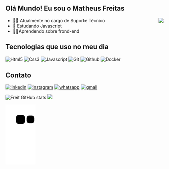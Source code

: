 ## Olá Mundo! Eu sou o Matheus Freitas 

<img align="right" height="370em" src="https://raw.githubusercontent.com/gist/MatheusFreit/ce669684c34679f741252b29c33ca830/raw/b1f193f29cac4152643a4439165585a406c1723f/githubcard.svg"/>

- 👨‍🏭 Atualmente no cargo de Suporte Técnico
- 📘 Estudando Javascript
- 👩‍💻Aprendendo sobre frond-end

## Tecnologias que uso no meu dia

<div> 
  <img align="center" alt="Html5" src= "https://img.shields.io/badge/HTML5-E34F26?style=for-the-badge&logo=html5&logoColor=white"/>
  <img align="center" alt="Css3" src= "https://img.shields.io/badge/CSS3-1572B6?style=for-the-badge&logo=css3&logoColor=white"/>
  <img align="center" alt="Javascript" src= "https://img.shields.io/badge/JavaScript-F7DF1E?style=for-the-badge&logo=javascript&logoColor=black"/>
  <img align="center" alt="Git" src="https://img.shields.io/badge/Git-E34F26?style=for-the-badge&logo=git&logoColor=white"/>
  <img align="center" alt="Github" src="https://img.shields.io/badge/GitHub-100000?style=for-the-badge&logo=github&logoColor=white"/>
  <img align="center" alt="Docker" src="https://img.shields.io/badge/Docker-2496ED?style=for-the-badge&logo=docker&logoColor=white"/>
</div>

## Contato

[![linkedin](	https://img.shields.io/badge/LinkedIn-0077B5?style=for-the-badge&logo=linkedin&logoColor=white)](https://www.linkedin.com/in/matheus-albuquerque-/)
[![instagram](https://img.shields.io/badge/Instagram-E4405F?style=for-the-badge&logo=instagram&logoColor=white)](https://www.instagram.com/matheus_albu2)
[![whatsapp](https://img.shields.io/badge/WhatsApp-25D366?style=for-the-badge&logo=whatsapp&logoColor=white)](https://api.whatsapp.com/send?phone=5585985146737)
[![gmail](https://img.shields.io/badge/Gmail-D14836?style=for-the-badge&logo=gmail&logoColor=white)](mailto:matheusalbuf@gmail.com)


![Freit GitHub stats](https://github-readme-stats.vercel.app/api?username=MatheusFreit&show_icons=true&theme=merko&)
<img height="180em" src="https://github-readme-stats.vercel.app/api/top-langs/?username=MatheusFreit&layout=compact&langs_count=7&theme=merko"/>


![Snake animation](https://github.com/MatheusFreit/MatheusFreit/blob/output/github-contribution-grid-snake.svg)

